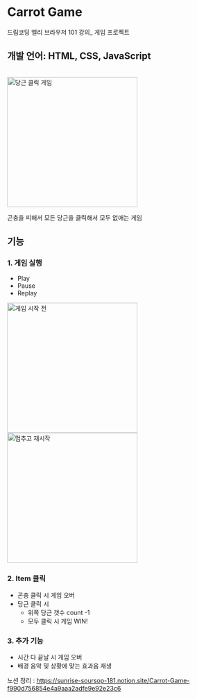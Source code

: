 # Carrot Game
드림코딩 엘리 브라우저 101 강의_ 게임 프로젝트
## 개발 언어: HTML, CSS, JavaScript
<br />
<img src="https://user-images.githubusercontent.com/62410160/150343977-cd5f7824-5e68-468a-a8e6-360b869c2143.png" alt="당근 클릭 게임" width="300px" />

곤충을 피해서 모든 당근을 클릭해서 모두 없애는 게임

## 기능
### 1. 게임 실행
* Play
* Pause
* Replay
<div style="flex">
<img src="https://user-images.githubusercontent.com/62410160/150343903-ed738433-019c-41f4-b766-3f3e1639d743.png" alt="게임 시작 전" width="300px" />
<img src="https://user-images.githubusercontent.com/62410160/150344458-1ae93007-1371-4e8f-bfec-f7d738389095.png" alt="멈추고 재시작" width="300px" />
</div>

### 2. Item 클릭
* 곤충 클릭 시 게임 오버
* 당근 클릭 시 
	* 위쪽 당근 갯수 count -1
	* 모두 클릭 시 게임 WIN!

### 3. 추가 기능
* 시간 다 끝날 시 게임 오버
* 배경 음악 및 상황에 맞는 효과음 재생

노션 정리 : https://sunrise-soursop-181.notion.site/Carrot-Game-f990d756854e4a9aaa2adfe9e92e23c6
